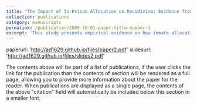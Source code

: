 ```yaml
---
title: "The Impact of In-Prison Allocation on Recidivism: Evidence from Chile"
collection: publications
category: manuscripts
permalink: /publication/2009-10-01-paper-title-number-1
excerpt: 'This study presents empirical evidence on how inmate allocation within prisons influences post-release criminal behavior in Chile. Employing a sharp regression discontinuity design, I show that first-time offenders placed with peers who are more actively involved in criminal activities are almost twice as likely  to be re-incarcerated after release. I investigate four potential channels influencing post-release behavior: job market stigma, prison facilities, peer dynamics, and the impact of peer influence on participation in rehabilitation programs. Descriptive analysis indicates that although job market stigma and prison infrastructure play minor roles, the primary findings are most likely explained by peer effects and the influence of peer dynamics on participation in rehabilitation program decisions. These results carry significant implications for policymakers and stakeholders striving to lower recidivism rates via improved strategies in prison allocation.'
---
```

paperurl: 'http://ad1629.github.io/files/paper2.pdf'
slidesurl: 'http://ad1629.github.io/files/slides2.pdf'


The contents above will be part of a list of publications, if the user clicks the link for the publication than the contents of section will be rendered as a full page, allowing you to provide more information about the paper for the reader. When publications are displayed as a single page, the contents of the above "citation" field will automatically be included below this section in a smaller font.
